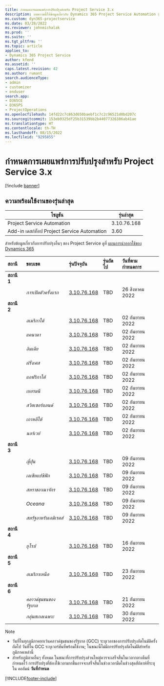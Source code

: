 ```yaml
---
title: กำหนดการเผยแพร่การปรับปรุงสำหรับ Project Service 3.x
description: บทความนี้ให้ข้อมูลเกี่ยวกับ Dynamics 365 Project Service Automation รุ่นที่มีอยู่และรุ่นที่กำลังจะเผยแพร่
ms.custom: dyn365-projectservice
ms.date: 03/28/2022
ms.reviewer: johnmichalak
ms.prod: ''
ms.suite: ''
ms.tgt_pltfrm: ''
ms.topic: article
applies_to:
- Dynamics 365 Project Service
author: kfend
ms.assetid: ''
caps.latest.revision: 42
ms.author: rumant
search.audienceType:
- admin
- customizer
- enduser
search.app:
- D365CE
- D365PS
- ProjectOperations
ms.openlocfilehash: 14fd22c7c863d650baebf1c7c2c96521d0bd207c
ms.sourcegitcommit: 153eb9325df25b31539bb2b44077326386ab41ae
ms.translationtype: HT
ms.contentlocale: th-TH
ms.lasthandoff: 08/15/2022
ms.locfileid: "9295855"
---
```

# <a name="update-release-schedule-for-project-service-3x"></a>กำหนดการเผยแพร่การปรับปรุงสำหรับ Project Service 3.x

[!include [banner](../includes/psa-now-project-operations.md)]

## <a name="latest-version-availability"></a>ความพร้อมใช้งานของรุ่นล่าสุด

| โซลูชัน  | รุ่นล่าสุด |
|-------|----|
| Project Service Automation    | 3.10.76.168 |
| Add-in เดสก์ท็อป Project Service Automation                | 3.60          |

สำหรับข้อมูลเกี่ยวกับการปรับปรุงอื่นๆ ของ Project Service ดูที่ [แผนการนำออกใช้ของ Dynamics 365](/dynamics365/release-plans/) 

| สถานี  | ขอบเขต | รุ่นปัจจุบัน | รุ่นถัดไป |  วันที่ตามกำหนดการ
| :---   | :---   | :---   | :---   |:---   |         
|<strong>สถานี 1</strong> | |  |  | |
| | <i>การเปิดตัวครั้งแรก</i> | [3.10.76.168](whats-new-ur-45.md) | TBD | 26 สิงหาคม 2022
|<strong>สถานี 2</strong> | |  |  | |
| | <i>อเมริกาใต้</i> | [3.10.76.168](whats-new-ur-45.md) | TBD | 02 กันยายน 2022
| | <i>แคนาดา</i> | [3.10.76.168](whats-new-ur-45.md) | TBD | 02 กันยายน 2022
| | <i>อินเดีย</i> | [3.10.76.168](whats-new-ur-45.md) | TBD | 02 กันยายน 2022
| | <i>ฝรั่งเศส</i> | [3.10.76.168](whats-new-ur-45.md) | TBD | 02 กันยายน 2022
| | <i>แอฟริกาใต้</i> | [3.10.76.168](whats-new-ur-45.md) | TBD | 02 กันยายน 2022
| | <i>เยอรมนี</i> | [3.10.76.168](whats-new-ur-45.md) | TBD | 02 กันยายน 2022
| | <i>สวิตเซอร์แลนด์</i> | [3.10.76.168](whats-new-ur-45.md) | TBD | 02 กันยายน 2022
| | <i>เกาหลีใต้</i> | [3.10.76.168](whats-new-ur-45.md) | TBD | 02 กันยายน 2022
| | <i>นอร์เวย์</i> | [3.10.76.168](whats-new-ur-45.md) | TBD | 02 กันยายน 2022
|<strong>สถานี 3</strong> | |  |  | |
| | <i>ญี่ปุ่น</i> | [3.10.76.168](whats-new-ur-45.md) | TBD | 09 กันยายน 2022
| | <i>เอเชียแปซิฟิก</i> | [3.10.76.168](whats-new-ur-45.md) | TBD | 09 กันยายน 2022
| | <i>สหราชอาณาจักร</i> | [3.10.76.168](whats-new-ur-45.md) | TBD | 09 กันยายน 2022
| | <i>Oceana</i> | [3.10.76.168](whats-new-ur-45.md) | TBD | 09 กันยายน 2022
| | <i>สหรัฐอาหรับเอมิเรตส์</i> | [3.10.76.168](whats-new-ur-45.md) | TBD | 09 กันยายน 2022
|<strong>สถานี 4</strong> | |  |  | |
| | <i>ยุโรป</i> | [3.10.76.168](whats-new-ur-45.md) | TBD | 16 กันยายน 2022
|<strong>สถานี 5</strong> | |  |  | |
| | <i>อเมริกาเหนือ</i> | [3.10.76.168](whats-new-ur-45.md) | TBD | 23 กันยายน 2022
|<strong>สถานี 6</strong> | |  |  | |
| | <i>คลาวด์ชุมชนของรัฐบาล</i> | [3.10.76.168](whats-new-ur-45.md) | TBD | 21 กันยายน 2022
| | <i>กลุ่มสเกลเฉพาะ</i> | [3.10.76.168](whats-new-ur-45.md) | TBD | 30 กันยายน 2022




>[!Note]
> - วันที่ในทุกภูมิภาคยกเว้นคลาวด์ชุมชนของรัฐบาล (GCC) ระบุเวลาของการปรับปรุงอัตโนมัติครั้งถัดไป วันที่ใน GCC ระบุเวอร์ชันที่พร้อมใช้งาน; ในขณะนี้ไม่มีการปรับปรุงอัตโนมัติสำหรับภูมิภาคเหล่านี้
> - สำหรับภูมิภาคอื่นๆ ทั้งหมด ในขณะที่การปรับปรุงส่วนใหญ่ควรจะเสร็จสิ้นในเวลากลางคืนที่กำหนดไว้ การปรับปรุงที่ต้องใช้เวลามากขึ้นอาจจะเสร็จสิ้นในช่วงเวลามืดในช่วงสุดสัปดาห์ที่ระบุใน คอลัมน์ **วันที่กำหนด**


[!INCLUDE[footer-include](../includes/footer-banner.md)]
